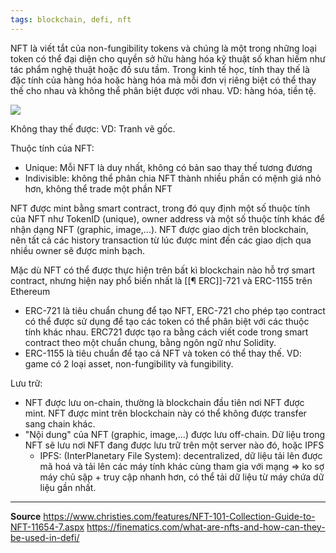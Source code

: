 ```yaml
---
tags: blockchain, defi, nft
---
```


NFT là viết tắt của non-fungibility tokens và chúng là một trong những loại token có thể đại diện cho quyền sở hữu hàng hóa kỹ thuật số khan hiếm như tác phẩm nghệ thuật hoặc đồ sưu tầm.
Trong kinh tế học, tính thay thế là đặc tính của hàng hóa hoặc hàng hóa mà mỗi đơn vị riêng biệt có thể thay thế cho nhau và không thể phân biệt được với nhau. 
VD: hàng hóa, tiền tệ.

![](https://finematics.com/wp-content/uploads/2020/09/nfts-fungibility-2048x1122.png)

Không thay thế được: 
VD: Tranh vẽ gốc. 

Thuộc tính của NFT: 
- Unique: Mỗi NFT là duy nhất, không có bản sao thay thế tương đương
- Indivisible: không thể phân chia NFT thành nhiều phần có mệnh giá nhỏ hơn, không thể trade một phần NFT

NFT được mint bằng smart contract, trong đó quy định một số thuộc tính của NFT như TokenID (unique), owner address và một số thuộc tính khác để nhận dạng NFT (graphic, image,...). NFT được giao dịch trên blockchain, nên tất cả các history transaction từ lúc được mint đến các giao dịch qua nhiều owner sẽ được minh bạch.

Mặc dù NFT có thể được thực hiện trên bất kì blockchain nào hỗ trợ smart contract, nhưng hiện nay phổ biến nhất là [[¶ ERC]]-721 và ERC-1155 trên Ethereum
- ERC-721 là tiêu chuẩn chung để tạo NFT, ERC-721 cho phép tạo contract có thể được sử dụng để tạo các token có thể phân biệt với các thuộc tính khác nhau. ERC721 được tạo ra bằng cách viết code trong smart contract theo một chuẩn chung, bằng ngôn ngữ như Solidity.
- ERC-1155 là tiêu chuẩn để tạo cả NFT và token có thể thay thế. VD: game có 2 loại asset, non-fungibility và fungibility. 

Lưu trữ:
- NFT được lưu on-chain, thường là blockchain đầu tiên nơi NFT được mint. NFT được mint trên blockchain này có thể không được transfer sang chain khác. 
- "Nội dung" của NFT (graphic, image,...) được lưu off-chain. Dữ liệu trong NFT sẽ lưu nơi NFT đang được lưu trữ trên một server nào đó, hoặc IPFS 
	- IPFS:  (InterPlanetary File System):  decentralized, dữ liệu tải lên được mã hoá và tải lên các máy tính khác cùng tham gia với mạng => ko sợ máy chủ sập + truy cập nhanh hơn, có thể tải dữ liệu từ máy chứa dữ liệu gần nhất. 
	
---

**Source**
https://www.christies.com/features/NFT-101-Collection-Guide-to-NFT-11654-7.aspx
https://finematics.com/what-are-nfts-and-how-can-they-be-used-in-defi/